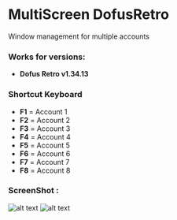 # MultiScreen DofusRetro
 Window management for multiple accounts

### Works for versions:
- **Dofus Retro v1.34.13**

### Shortcut Keyboard
- **F1** = Account 1
- **F2** = Account 2
- **F3** = Account 3
- **F4** = Account 4
- **F5** = Account 5
- **F6** = Account 6
- **F7** = Account 7
- **F8** = Account 8

### ScreenShot :

![alt text](https://github.com/BlueEyesDev/MultiScreen-DofusRetro/blob/main/DofusPath.png?raw=true)
![alt text](https://github.com/BlueEyesDev/MultiScreen-DofusRetro/blob/main/Main.png?raw=true)